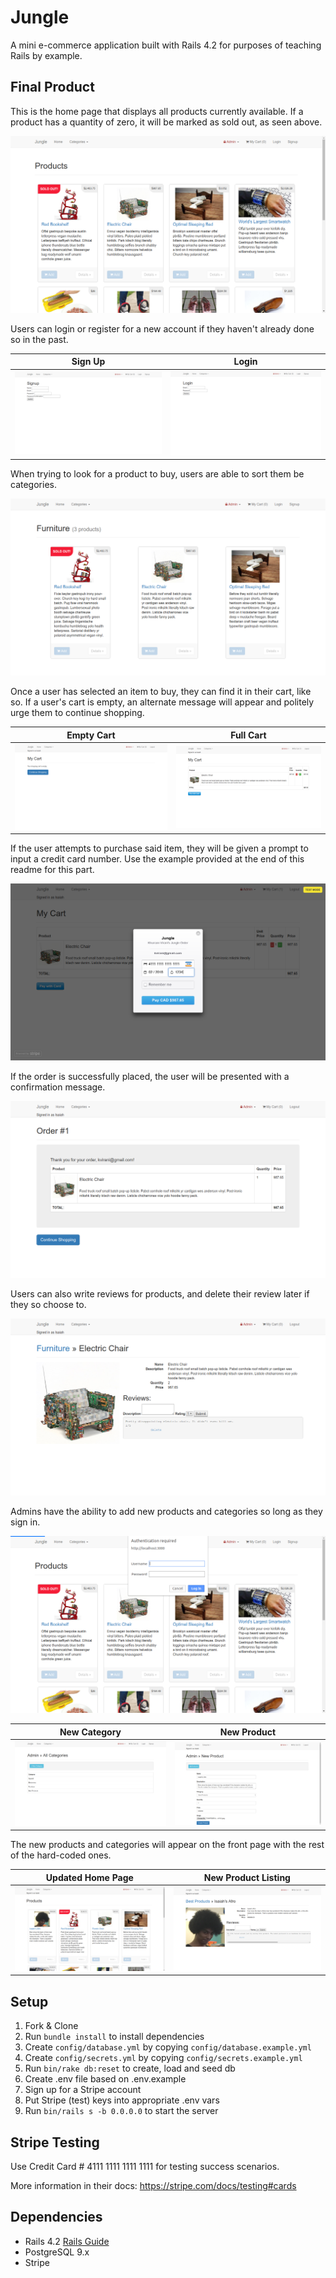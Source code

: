 # Jungle

A mini e-commerce application built with Rails 4.2 for purposes of teaching Rails by example.

## Final Product

This is the home page that displays all products currently available. If a product has a quantity of zero, it will be marked as sold out, as seen above.

!["Screenshot of home page"](https://raw.githubusercontent.com/BroodMeister/jungle-rails/master/docs/home-page.png)

Users can login or register for a new account if they haven't already done so in the past.

| Sign Up | Login |
|:---:|:---:|
| !["Screenshot of signup page"](https://raw.githubusercontent.com/BroodMeister/jungle-rails/master/docs/signup.png) | !["Screenshot of login page"](https://raw.githubusercontent.com/BroodMeister/jungle-rails/master/docs/login.png) |

When trying to look for a product to buy, users are able to sort them be categories.

!["Screenshot of furniture category"](https://raw.githubusercontent.com/BroodMeister/jungle-rails/master/docs/categories.png)

Once a user has selected an item to buy, they can find it in their cart, like so. If a user's cart is empty, an alternate message will appear and politely urge them to continue shopping.

| Empty Cart | Full Cart |
|:---:|:---:|
| !["Screenshot of empty cart"](https://raw.githubusercontent.com/BroodMeister/jungle-rails/master/docs/cart-empty.png) | !["Screenshot of full cart"](https://raw.githubusercontent.com/BroodMeister/jungle-rails/master/docs/cart.png) |

If the user attempts to purchase said item, they will be given a prompt to input a credit card number. Use the example provided at the end of this readme for this part.

!["Screenshot of credit card input"](https://raw.githubusercontent.com/BroodMeister/jungle-rails/master/docs/credit-card-input.png)

If the order is successfully placed, the user will be presented with a confirmation message.

!["Screenshot of order confirmation"](https://raw.githubusercontent.com/BroodMeister/jungle-rails/master/docs/successful-order.png)

Users can also write reviews for products, and delete their review later if they so choose to.

!["Screenshot of product review"](https://raw.githubusercontent.com/BroodMeister/jungle-rails/master/docs/product-rating.png)

Admins have the ability to add new products and categories so long as they sign in.

!["Screenshot of admin authentication"](https://raw.githubusercontent.com/BroodMeister/jungle-rails/master/docs/authentication.png)

| New Category | New Product |
|:---:|:---:|
| !["Screenshot of admin categories"](https://raw.githubusercontent.com/BroodMeister/jungle-rails/master/docs/admin-categories.png) | !["Screenshot of admin products"](https://raw.githubusercontent.com/BroodMeister/jungle-rails/master/docs/admin-product-creation.png) |

The new products and categories will appear on the front page with the rest of the hard-coded ones.

| Updated Home Page | New Product Listing |
|:---:|:---:|
| !["Screenshot of updated home page"](https://raw.githubusercontent.com/BroodMeister/jungle-rails/master/docs/updated-home-page.png) | !["Screenshot of new product"](https://raw.githubusercontent.com/BroodMeister/jungle-rails/master/docs/new-product-listing.png) |

## Setup

1. Fork & Clone
2. Run `bundle install` to install dependencies
3. Create `config/database.yml` by copying `config/database.example.yml`
4. Create `config/secrets.yml` by copying `config/secrets.example.yml`
5. Run `bin/rake db:reset` to create, load and seed db
6. Create .env file based on .env.example
7. Sign up for a Stripe account
8. Put Stripe (test) keys into appropriate .env vars
9. Run `bin/rails s -b 0.0.0.0` to start the server

## Stripe Testing

Use Credit Card # 4111 1111 1111 1111 for testing success scenarios.

More information in their docs: <https://stripe.com/docs/testing#cards>

## Dependencies

* Rails 4.2 [Rails Guide](http://guides.rubyonrails.org/v4.2/)
* PostgreSQL 9.x
* Stripe
